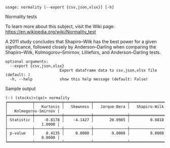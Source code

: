 ```text
usage: normality [--export {csv,json,xlsx}] [-h]
```

Normality tests

To learn more about this subject, visit the Wiki page: https://en.wikipedia.org/wiki/Normality_test

A 2011 study concludes that Shapiro–Wilk has the best power for a given significance, followed closely by Anderson–Darling when comparing the Shapiro–Wilk, Kolmogorov–Smirnov, Lilliefors, and Anderson–Darling tests.

```
optional arguments:
  --export {csv,json,xlsx}
                        Export dataframe data to csv,json,xlsx file (default: )
  -h, --help            show this help message (default: False)
```
Sample output
```
(✨) (stocks)>(qa)> normality
╒═══════════╤════════════╤════════════╤═══════════════╤════════════════╤══════════════════════╕
│           │   Kurtosis │   Skewness │   Jarque-Bera │   Shapiro-Wilk │   Kolmogorov-Smirnov │
╞═══════════╪════════════╪════════════╪═══════════════╪════════════════╪══════════════════════╡
│ Statistic │    -0.8178 │    -4.1427 │       20.0985 │         0.8818 │               1.0000 │
├───────────┼────────────┼────────────┼───────────────┼────────────────┼──────────────────────┤
│ p-value   │     0.4135 │     0.0000 │        0.0000 │         0.0000 │               0.0000 │
╘═══════════╧════════════╧════════════╧═══════════════╧════════════════╧══════════════════════╛
```
